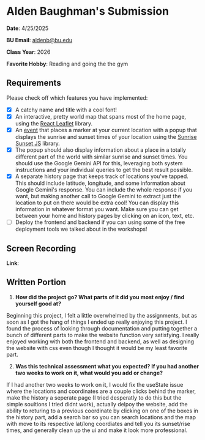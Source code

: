 # Alden Baughman's Submission
**Date**: 4/25/2025

**BU Email**: aldenb@bu.edu

**Class Year**: 2026

**Favorite Hobby**: Reading and going the the gym

## Requirements
Please check off which features you have implemented:
- [X] A catchy name and title with a cool font!
- [X] An interactive, pretty world map that spans most of the home page, using the [React Leaflet](https://react-leaflet.js.org/) library.
- [X] An [event](https://react-leaflet.js.org/docs/example-events/) that places a marker at your current location with a popup that displays the sunrise and sunset times of your location using the [Sunrise Sunset JS](https://www.npmjs.com/package/sunrise-sunset-js) library.
- [X] The popup should also display information about a place in a totally different part of the world with similar sunrise and sunset times. You should use the Google Gemini API for this, leveraging both system instructions and your individual queries to get the best result possible.
- [X] A separate history page that keeps track of locations you've tapped. This should include latitude, longitude, and some information about Google Gemini's response. You can include the whole response if you want, but making another call to Google Gemini to extract just the location to put on there would be extra cool! You can display this information in whatever format you want. Make sure you can get between your home and history pages by clicking on an icon, text, etc.
- [ ] Deploy the frontend and backend if you can using some of the free deployment tools we talked about in the workshops!

## Screen Recording 
**Link**: 

## Written Portion
1. **How did the project go? What parts of it did you most enjoy / find yourself good at?**

Beginning this project, I felt a little overwhelmed by the assignments, but as soon as I got the hang of things I ended up really enjoying this project. I found the process of looking through documentation and putting together a bunch of different parts to make the website function very satisfying. I really enjoyed working with both the frontend and backend, as well as designing the website with css even though I thought it would be my least favorite part.

2. **Was this technical assessment what you expected? If you had another two weeks to work on it, what would you add or change?**

If I had another two weeks to work on it, I would fix the useState issue where the locations and coordinates are a couple clicks behind the marker, make the history a seperate page (I tried desperatly to do this but the simple soultions I tried didnt work), actually delpoy the website, add the ability to returing to a previous coordinate by clicking on one of the boxes in the history part, add a search bar so you can search locations and the map with move to its respective lat/long coordiates and tell you its sunset/rise times, and generally clean up the ui and make it look more professional.
